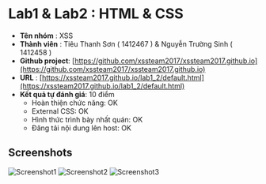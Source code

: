 # Lab1 & Lab2 : HTML & CSS

* **Tên nhóm** : XSS
* **Thành viên** : Tiêu Thanh Sơn ( 1412467 ) & Nguyễn Trường Sinh ( 1412458 )
* **Github project**: [https://github.com/xssteam2017/xssteam2017.github.io](https://github.com/xssteam2017/xssteam2017.github.io)
* **URL** : [https://xssteam2017.github.io/lab1_2/default.html](https://xssteam2017.github.io/lab1_2/default.html)
* **Kết quả tự đánh giá**:                10 điểm
  - Hoàn thiện chức năng:               OK
  - External CSS:                       OK
  - Hình thức trình bày nhất quán:      OK
  - Đăng tải nội dung lên host:         OK


## Screenshots
![Screenshot1](/images/screenshot1.jpg)
![Screenshot2](/images/screenshot2.jpg)
![Screenshot3](/images/screenshot3.jpg)
